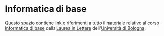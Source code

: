# Informatica di base

Questo spazio contiene link e riferimenti a tutto il materiale relativo al corso [Informatica di base](hhttps://www.unibo.it/it/didattica/insegnamenti/insegnamento/2020/394759) della [Laurea in Lettere](https://corsi.unibo.it/laurea/lettere) dell'[Università di Bologna](http://www.unibo.it).
